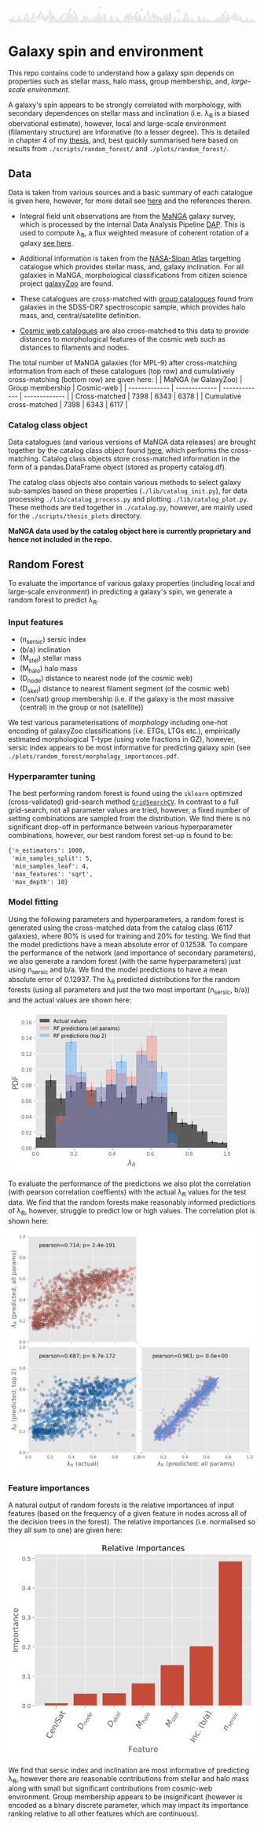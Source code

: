 ![tree](./plots/random_forest/tree.png)

# Galaxy spin and environment
This repo contains code to understand how a galaxy spin depends on properties such as stellar mass, halo mass, group membership, and, _large-scale environment_. 

A galaxy's spin appears to be strongly correlated with morphology, with secondary dependences on stellar mass and inclination (i.e. λ<sub>R</sub> is a biased obervational estimate), however, local and large-scale environment (filamentary structure) are informative (to a lesser degree). This is detailed in chapter 4 of my [thesis](https://github.com/Chris-Duckworth/Thesis), and, best quickly summarised here based on results from `./scripts/random_forest/` and `./plots/random_forest/`.

## Data 
Data is taken from various sources and a basic summary of each catalogue is given here, however, for more detail see [here](https://github.com/Chris-Duckworth/Thesis) and the references therein.

- Integral field unit observations are from the [MaNGA](https://www.sdss.org/surveys/manga/) galaxy survey, which is processed by the internal Data Analysis Pipeline [DAP](https://www.sdss.org/dr15/manga/manga-analysis-pipeline/). This is used to compute λ<sub>R</sub>, a flux weighted measure of coherent rotation of a galaxy [see here](https://ui.adsabs.harvard.edu/abs/2007MNRAS.379..401E/abstract). 

- Additional information is taken from the [NASA-Sloan Atlas](https://www.sdss.org/dr13/manga/manga-target-selection/nsa/) targetting catalogue which provides stellar mass, and, galaxy inclination. For all galaxies in MaNGA, morphological classifications from citizen science project [galaxyZoo](https://www.sdss.org/dr15/data_access/value-added-catalogs/?vac_id=manga-morphologies-from-galaxy-zoo) are found. 

- These catalogues are cross-matched with [group catalogues](https://gax.sjtu.edu.cn/data/Group.html) found from galaxies in the SDSS-DR7 spectroscopic sample, which provides halo mass, and, central/satellite definition.

- [Cosmic web catalogues](https://arxiv.org/abs/1710.02676) are also cross-matched to this data to provide distances to morphological features of the cosmic web such as distances to filaments and nodes. 

The total number of MaNGA galaxies (for MPL-9) after cross-matching information from each of these catalogues (top row) and cumulatively cross-matching (bottom row) are given here:
| | MaNGA (w GalaxyZoo) | Group membership | Cosmic-web | 
| ------------- | ------------- | ------------- | ------------- | 
| Cross-matched  | 7398 | 6343 | 6378 |
| Cumulative cross-matched | 7398 | 6343 | 6117 |

### Catalog class object
Data catalogues (and various versions of MaNGA data releases) are brought together by the catalog class object found [here](./lib/catalog.py), which performs the cross-matching. Catalog class objects store cross-matched information in the form of a pandas.DataFrame object (stored as property catalog.df). 

The catalog class objects also contain various methods to select galaxy sub-samples based on these properties (`./lib/catalog_init.py`), for data processing `./lib/catalog_process.py` and plotting `./lib/catalog_plot.py`. These methods are tied together in `./catalog.py`, however, are mainly used for the `./scripts/thesis_plots` directory.

**MaNGA data used by the catalog object here is currently proprietary and hence not included in the repo.**

## Random Forest

To evaluate the importance of various galaxy properties (including local and large-scale environment) in predicting a galaxy's spin, we generate a random forest to predict λ<sub>R</sub>. 

### Input features

- (n<sub>sersic</sub>) sersic index
- (b/a) inclination
- (M<sub>stel</sub>) stellar mass
- (M<sub>halo</sub>) halo mass
- (D<sub>node</sub>) distance to nearest node (of the cosmic web)
- (D<sub>skel</sub>) distance to nearest filament segment (of the cosmic web)
- (cen/sat) group membership (i.e. if the galaxy is the most massive (central) in the group or not (satellite))

We test various parameterisations of _morphology_ including one-hot encoding of galaxyZoo classifications (i.e. ETGs, LTGs etc.), empirically estimated morphological T-type (using vote fractions in GZ), however, sersic index appears to be most informative for predicting galaxy spin (see `./plots/random_forest/morphology_importances.pdf`.

### Hyperparamter tuning 

The best performing random forest is found using the `sklearn` optimized (cross-validated) grid-search method [`GridSearchCV`](https://scikit-learn.org/stable/modules/generated/sklearn.model_selection.RandomizedSearchCV.html). In contrast to a full grid-search, not all parameter values are tried, however, a fixed number of setting combinations are sampled from the distribution. We find there is no significant drop-off in performance between various hyperparameter combinations, however, our best random forest set-up is found to be:

```
{'n_estimators': 1000,
 'min_samples_split': 5,
 'min_samples_leaf': 4,
 'max_features': 'sqrt',
 'max_depth': 10}
 ```
 
### Model fitting
Using the following parameters and hyperparameters, a random forest is generated using the cross-matched data from the catalog class (6117 galaxies), where 80% is used for training and 20% for testing. We find that the model predictions have a mean absolute error of 0.12538. To compare the performance of the network (and importance of secondary parameters), we also generate a random forest (with the same hyperparameters) just using n<sub>sersic</sub> and b/a. We find the model predictions to have a mean absolute error of 0.12937. The λ<sub>R</sub> predicted distributions for the random forests (using all parameters and just the two most important (n<sub>sersic</sub>, b/a)) and the actual values are shown here:

![hist](./plots/random_forest/lambda_R_predicted_actual_distn.png)

To evaluate the performance of the predictions we also plot the correlation (with pearson correlation coeffients) with the actual λ<sub>R</sub> values for the test data. We find that the random forests make reasonably informed predictions of λ<sub>R</sub>, however, struggle to predict low or high values. The correlation plot is shown here:

![corner](./plots/random_forest/lambda_R_predicted_actual_correlation_corner.png)

### Feature importances
A natural output of random forests is the relative importances of input features (based on the frequency of a given feature in nodes across all of the decision trees in the forest). The relative importances (i.e. normalised so they all sum to one) are given here:

![imp](./plots/random_forest/importances.png)

We find that sersic index and inclination are most informative of predicting λ<sub>R</sub>, however there are reasonable contributions from stellar and halo mass along with small but significant contributions from cosmic-web environment. Group membership appears to be insignificant (however is encoded as a binary discrete parameter, which may impact its importance ranking relative to all other features which are continuous). 
